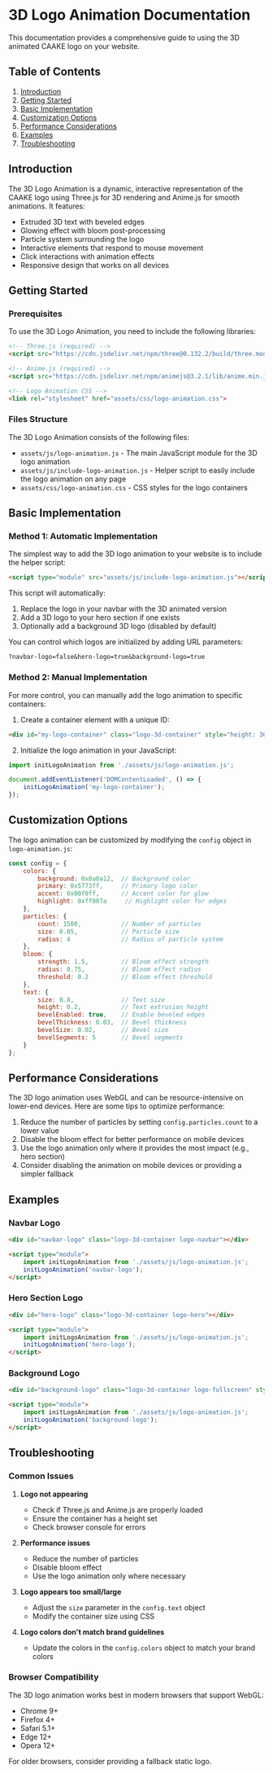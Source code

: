 # 3D Logo Animation Documentation

This documentation provides a comprehensive guide to using the 3D animated CAAKE logo on your website.

## Table of Contents

1. [Introduction](#introduction)
2. [Getting Started](#getting-started)
3. [Basic Implementation](#basic-implementation)
4. [Customization Options](#customization-options)
5. [Performance Considerations](#performance-considerations)
6. [Examples](#examples)
7. [Troubleshooting](#troubleshooting)

## Introduction

The 3D Logo Animation is a dynamic, interactive representation of the CAAKE logo using Three.js for 3D rendering and Anime.js for smooth animations. It features:

- Extruded 3D text with beveled edges
- Glowing effect with bloom post-processing
- Particle system surrounding the logo
- Interactive elements that respond to mouse movement
- Click interactions with animation effects
- Responsive design that works on all devices

## Getting Started

### Prerequisites

To use the 3D Logo Animation, you need to include the following libraries:

```html
<!-- Three.js (required) -->
<script src="https://cdn.jsdelivr.net/npm/three@0.132.2/build/three.module.js" type="module"></script>

<!-- Anime.js (required) -->
<script src="https://cdn.jsdelivr.net/npm/animejs@3.2.1/lib/anime.min.js"></script>

<!-- Logo Animation CSS -->
<link rel="stylesheet" href="assets/css/logo-animation.css">
```

### Files Structure

The 3D Logo Animation consists of the following files:

- `assets/js/logo-animation.js` - The main JavaScript module for the 3D logo animation
- `assets/js/include-logo-animation.js` - Helper script to easily include the logo animation on any page
- `assets/css/logo-animation.css` - CSS styles for the logo containers

## Basic Implementation

### Method 1: Automatic Implementation

The simplest way to add the 3D logo animation to your website is to include the helper script:

```html
<script type="module" src="assets/js/include-logo-animation.js"></script>
```

This script will automatically:
1. Replace the logo in your navbar with the 3D animated version
2. Add a 3D logo to your hero section if one exists
3. Optionally add a background 3D logo (disabled by default)

You can control which logos are initialized by adding URL parameters:

```
?navbar-logo=false&hero-logo=true&background-logo=true
```

### Method 2: Manual Implementation

For more control, you can manually add the logo animation to specific containers:

1. Create a container element with a unique ID:

```html
<div id="my-logo-container" class="logo-3d-container" style="height: 300px;"></div>
```

2. Initialize the logo animation in your JavaScript:

```javascript
import initLogoAnimation from './assets/js/logo-animation.js';

document.addEventListener('DOMContentLoaded', () => {
    initLogoAnimation('my-logo-container');
});
```

## Customization Options

The logo animation can be customized by modifying the `config` object in `logo-animation.js`:

```javascript
const config = {
    colors: {
        background: 0x0a0a12,  // Background color
        primary: 0x5773ff,     // Primary logo color
        accent: 0x00f0ff,      // Accent color for glow
        highlight: 0xff007a     // Highlight color for edges
    },
    particles: {
        count: 1500,           // Number of particles
        size: 0.05,            // Particle size
        radius: 4              // Radius of particle system
    },
    bloom: {
        strength: 1.5,         // Bloom effect strength
        radius: 0.75,          // Bloom effect radius
        threshold: 0.2         // Bloom effect threshold
    },
    text: {
        size: 0.8,             // Text size
        height: 0.2,           // Text extrusion height
        bevelEnabled: true,    // Enable beveled edges
        bevelThickness: 0.03,  // Bevel thickness
        bevelSize: 0.02,       // Bevel size
        bevelSegments: 5       // Bevel segments
    }
};
```

## Performance Considerations

The 3D logo animation uses WebGL and can be resource-intensive on lower-end devices. Here are some tips to optimize performance:

1. Reduce the number of particles by setting `config.particles.count` to a lower value
2. Disable the bloom effect for better performance on mobile devices
3. Use the logo animation only where it provides the most impact (e.g., hero section)
4. Consider disabling the animation on mobile devices or providing a simpler fallback

## Examples

### Navbar Logo

```html
<div id="navbar-logo" class="logo-3d-container logo-navbar"></div>

<script type="module">
    import initLogoAnimation from './assets/js/logo-animation.js';
    initLogoAnimation('navbar-logo');
</script>
```

### Hero Section Logo

```html
<div id="hero-logo" class="logo-3d-container logo-hero"></div>

<script type="module">
    import initLogoAnimation from './assets/js/logo-animation.js';
    initLogoAnimation('hero-logo');
</script>
```

### Background Logo

```html
<div id="background-logo" class="logo-3d-container logo-fullscreen" style="opacity: 0.15;"></div>

<script type="module">
    import initLogoAnimation from './assets/js/logo-animation.js';
    initLogoAnimation('background-logo');
</script>
```

## Troubleshooting

### Common Issues

1. **Logo not appearing**
   - Check if Three.js and Anime.js are properly loaded
   - Ensure the container has a height set
   - Check browser console for errors

2. **Performance issues**
   - Reduce the number of particles
   - Disable bloom effect
   - Use the logo animation only where necessary

3. **Logo appears too small/large**
   - Adjust the `size` parameter in the `config.text` object
   - Modify the container size using CSS

4. **Logo colors don't match brand guidelines**
   - Update the colors in the `config.colors` object to match your brand colors

### Browser Compatibility

The 3D logo animation works best in modern browsers that support WebGL:
- Chrome 9+
- Firefox 4+
- Safari 5.1+
- Edge 12+
- Opera 12+

For older browsers, consider providing a fallback static logo.
